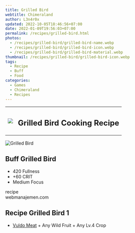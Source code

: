 ```yaml
---
title: Grilled Bird
webtitle: Chimeraland
author: L3n4r0x
updated: 2022-10-05T18:46:56+07:00
date: 2022-01-09T19:56:03+07:00
permalink: /recipes/grilled-bird.html
photos:
  - /recipes/grilled-bird/grilled-bird-name.webp
  - /recipes/grilled-bird/grilled-bird-icon.webp
  - /recipes/grilled-bird/grilled-bird-material.webp
thumbnail: /recipes/grilled-bird/grilled-bird-icon.webp
tags:
  - Recipe
  - Buff
  - Food
categories:
  - Games
  - Chimeraland
  - Recipes
---
```


<section id="bootstrap-wrapper"><link rel="stylesheet" href="https://cdn.statically.io/gh/dimaslanjaka/Web-Manajemen/40ac3225/css/bootstrap-4.5-wrapper.css"/><div class="row mb-2"><div class="col-md-12 mb-2"><table class="table" id="post-info"><tbody><tr><td><img class="d-inline-block me-2" src="/chimeraland/recipes/grilled-bird/grilled-bird-icon.webp" width="auto" height="auto"/></td><td><h1 class="fs-5">Grilled Bird Cooking Recipe</h1></td></tr></tbody></table></div></div><div class="card mb-2"><div class="row g-0"><div class="col-sm-4 position-relative mb-2"><img src="/chimeraland/recipes/grilled-bird/grilled-bird-material.webp" class="card-img fit-cover w-100 h-100" alt="Grilled Bird" data-fancybox="true"/></div><div class="col-sm-8 mb-2"><div class="card-body"><h2 class="card-title fs-5">Buff Grilled Bird</h2><div class="card-text"><ul><li>420 Fullness</li><li>+60 CRIT</li><li>Medium Focus</li></ul></div><span class="badge rounded-pill bg-dark">recipe</span></div><div class="card-footer text-end text-muted">webmanajemen.com</div></div></div></div><div class="row mb-2"><div class="col-12 col-lg-6 recipe-item mb-2"><div class="card"><div class="card-body"><h2 class="card-title fs-5">Recipe Grilled Bird 1</h2><div class="card-text"><ul><li><a class="text-decoration-none" href="/chimeraland/materials/vuldo-meat.html">Vuldo Meat</a><span> + </span>Any Wild Fruit<span> + </span>Any Lv.4 Crop</li></ul></div></div></div></div></div></section>
